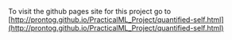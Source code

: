 To visit the github pages site for this project go to [http://prontog.github.io/PracticalML_Project/quantified-self.html](http://prontog.github.io/PracticalML_Project/quantified-self.html)